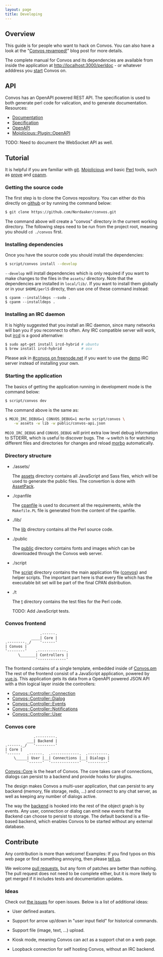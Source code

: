 ```yaml
---
layout: page
title: Developing
---
```


<ul class="toc"></ul>

## Overview

This guide is for people who want to hack on Convos. You can also have a look
at the "[Convos revamped!](/2015/8/31/convos-revamped.html)" blog post for
more details.

The complete manual for Convos and its dependencies are available from inside
the application at
[http://localhost:3000/perldoc](http://dogfood.convos.by/perldoc/) - or whatever
adddress you [start](/doc/running.html) Convos on.

## API

Convos has an OpenAPI powered REST API. The specification is used to both
generate perl code for valication, and to generate documentation. Resources:

* [Documentation](http://demo.convos.by/api.html)
* [Specification](https://github.com/Nordaaker/convos/blob/master/public/convos-api.json)
* [OpenAPI](https://www.openapis.org/)
* [Mojolicious::Plugin::OpenAPI](https://metacpan.org/pod/Mojolicious::Plugin::OpenAPI)

TODO: Need to document the WebSocket API as well.

## Tutorial

It is helpful if you are familiar with [git](http://git-scm.com).
[Mojolicious](http://mojolicious.org) and basic [Perl](http://perl.org) tools,
such as [prove](https://metacpan.org/pod/distribution/TAP-Parser/bin/prove)
and [cpanm](https://metacpan.org/pod/distribution/App-cpanminus/bin/cpanm).

### Getting the source code

The first step is to clone the Convos repository. You can either do this
directly on [github](https://github.com/Nordaaker/convos) or by running the
command below:

```bash
$ git clone https://github.com/Nordaaker/convos.git
```

The command above will create a "convos" directory in the current working
directory. The following steps need to be run from the project root, meaning
you should `cd ./convos` first.

### Installing dependencies

Once you have the source code you should install the dependencies:

```bash
$ script/convos install --develop
```

`--develop` will install dependencies which is only required if you want to
make changes to the files in the `assets/` directory. Note that the
dependencies are installed in `local/lib/`. If you want to install them
globally or in your `$HOME/perl5` directy, then use one of these command
instead:

```
$ cpanm --installdeps --sudo .
$ cpanm --installdeps .
```

### Installing an IRC daemon

It is highly suggested that you install an IRC daemon, since many networks
will ban you if you reconnect to often. Any IRC compatible server will work,
but [ircd](http://www.ircd-hybrid.org) is a good alternative:

```bash
$ sudo apt-get install ircd-hybrid # ubuntu
$ brew install ircd-hybrid         # osx
```

Please ask in [#convos on freenode.net](irc://chat.freenode.net/#convos) if
you want to use the [demo](/#demo) IRC server instead of installing your own.

### Starting the application

The basics of getting the application running in development mode is the
command below:

```bash
$ script/convos dev
```

The command above is the same as:

```bash
$ MOJO_IRC_DEBUG=1 CONVOS_DEBUG=1 morbo script/convos \
    -w assets -w lib -w public/convos-api.json
```

`MOJO_IRC_DEBUG` and `CONVOS_DEBUG` will print extra low level debug
information to STDERR, which is useful to discover bugs. The `-w` switch is
for watching different files and directories for changes and reload
[morbo](https://metacpan.org/pod/Mojo::Server::Morbo) automatically.

### Directory structure

* ./assets/

  The [assets](https://github.com/Nordaaker/convos/tree/master/assets)
  directory contains all JavaScript and Sass files, which will be used to
  generate the public files. The convertion is done with
  [AssetPack](https://metacpan.org/pod/Mojolicious::Plugin::AssetPack).

* ./cpanfile

  The [cpanfile](https://github.com/Nordaaker/convos/blob/master/cpanfile) is
  used to document all the requirements, while the `Makefile.PL` file is
  generated from the content of the cpanfile.

* ./lib/

  The [lib](https://github.com/Nordaaker/convos/tree/master/lib) directory
  contains all the Perl source code.

* ./public

  The [public](https://github.com/Nordaaker/convos/tree/master/public)
  directory contains fonts and images  which can be downloaded through the
  Convos web server.

* ./script

  The [script](https://github.com/Nordaaker/convos/tree/master/script)
  directory contains the main application file
  ([convos](https://github.com/Nordaaker/convos/blob/master/script/convos))
  and helper scripts.  The important part here is that every file which has
  the executable bit set will be part of the final CPAN distribution.

* ./t

  The [t](https://github.com/Nordaaker/convos/tree/master/t) directory
  contains the test files for the Perl code.

  TODO: Add JavaScript tests.

### Convos frontend

                    .------.
                ____| Core |
    .--------._/    '------'
    | Convos |
    '--------'    .-------------.
          \_______| Controllers |
                  '-------------'

The frontend contains of a single template, embedded inside of
[Convos.pm](https://github.com/Nordaaker/convos/blob/master/lib/Convos.pm) The
rest of the frontend consist of a JavaScript application, powered by
[vue.js](http://vuejs.org). This application gets its data from a OpenAPI
powered JSON API with a thin logical layer inside the controllers:

* [Convos::Controller::Connection](https://github.com/Nordaaker/convos/blob/master/lib/Convos/Controller/Connection.pm)
* [Convos::Controller::Dialog](https://github.com/Nordaaker/convos/blob/master/lib/Convos/Controller/Dialog.pm)
* [Convos::Controller::Events](https://github.com/Nordaaker/convos/blob/master/lib/Convos/Controller/Events.pm)
* [Convos::Controller::Notifications](https://github.com/Nordaaker/convos/blob/master/lib/Convos/Controller/Notifications.pm)
* [Convos::Controller::User](https://github.com/Nordaaker/convos/blob/master/lib/Convos/Controller/User.pm)

### Convos core

                 .---------.
              ___| Backend |
    .------._/   '---------'
    | Core |
    '------   .------.  .-------------.  .---------.
        \_____| User |__| Connections |__| Dialogs |
              '------'  '-------------'  '---------'

[Convos::Core](https://github.com/Nordaaker/convos/blob/master/lib/Convos/Core.pm)
is the heart of Convos. The core takes care of connections, dialogs can
persist to a backend and provide hooks for plugins.

The design makes Convos a multi-user application, that can persist to any
backend (memory, file storage, redis, ...) and connect to any chat server,
as well as keeping any number of dialogs active.

The way the [backend](https://github.com/Nordaaker/convos/blob/master/lib/Convos/Core/Backend.pm)
is hooked into the rest of the object graph is by events. Any user, connection
or dialog can emit new events that the Backend can choose to persist to
storage. The default backend is a file-based backend, which enables Convos to
be started without any external database.

## Contribute

Any contribution is more than welcome! Examples: If you find typos on this web
page or find something annoying, then please [tell us](/doc/#get-in-touch).

We welcome [pull requests](https://github.com/Nordaaker/convos/pulls), but any
form of patches are better than nothing. The pull request does not need to be
complete either, but it is more likely to get merged if it includes tests and
documentation updates.

### Ideas

Check out [the issues](https://github.com/Nordaaker/convos/issues) for open
issues. Below is a list of additional ideas:

* User defined avatars.

* Support for arrow up/down in "user input field" for historical commands.

* Support file (image, text, ...) upload.

* Kiosk mode, meaning Convos can act as a support chat on a web page.

* Loopback connection for self hosting Convos, without an IRC backend.
